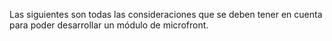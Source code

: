 Las siguientes son todas las consideraciones que se deben tener en cuenta para poder desarrollar un módulo de microfront.